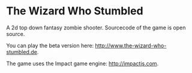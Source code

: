 The Wizard Who Stumbled
=======================

A 2d top down fantasy zombie shooter. Sourcecode of the game is open source.

You can play the beta version here: http://www.the-wizard-who-stumbled.de.

The game uses the Impact game engine: http://impactjs.com.